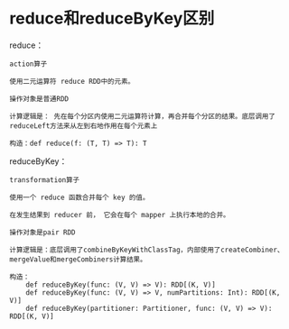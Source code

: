 # reduce和reduceByKey区别

reduce：

	action算子

	使用二元运算符 reduce RDD中的元素。

	操作对象是普通RDD

	计算逻辑是： 先在每个分区内使用二元运算符计算，再合并每个分区的结果。底层调用了reduceLeft方法来从左到右地作用在每个元素上

	构造：def reduce(f: (T, T) => T): T 

reduceByKey：

	transformation算子

	使用一个 reduce 函数合并每个 key 的值。

	在发生结果到 reducer 前， 它会在每个 mapper 上执行本地的合并。

	操作对象是pair RDD

	计算逻辑是：底层调用了combineByKeyWithClassTag，内部使用了createCombiner、mergeValue和mergeCombiners计算结果。

	构造：
		def reduceByKey(func: (V, V) => V): RDD[(K, V)]
		def reduceByKey(func: (V, V) => V, numPartitions: Int): RDD[(K, V)]
		def reduceByKey(partitioner: Partitioner, func: (V, V) => V): RDD[(K, V)]  